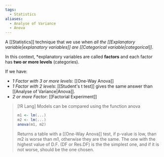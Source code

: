```yaml
---
tags:
  - Statistics
aliases:
  - Analyse of Variance
  - Anova
---
```

A [[Statistics]] technique that we use when *all the [[Explanatory variable|explanatory variables]] are [[Categorical variable|categorical]]*.

In this context, *explanatory variables are called **factors** and each factor has **two or more levels** (categories).

If we have:
- *1 Factor with 3 or more levels*: [[One-Way Anova]]
- *1 Factor with 2 levels*: [[Student's t test]] gives the same answer than [[Analyse of Variance|Anova]].
- *2 or more Factor*: [[Factorial Experiment]]

> [!R Lang]
> Models can be compared using the function anova
> ```R
> m1 <- lm(...)
> m2 <- lm(...)
> anova(m1, m2)
>  ```
>  Returns a table with a [[One-Way Anova]] test, if p-value is low, than m2 is worse than m1, otherwise they are the same. The one with the highest value of D.F. (DF or Res.DF) is the the simplest one, and if it is not worse, should be the one chosen.


